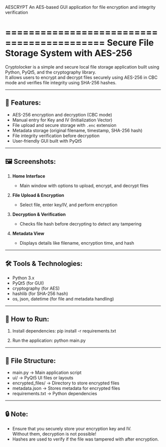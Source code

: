 AESCRYPT
An AES-based GUI application for file encryption and integrity verification

===========================================
Secure File Storage System with AES-256
===========================================

Cryptolocker is a simple and secure local file storage application built using Python, PyQt5, and the cryptography library.  
It allows users to encrypt and decrypt files securely using AES-256 in CBC mode and verifies file integrity using SHA-256 hashes.

-----------------------
🔐 Features:
-----------------------
- AES-256 encryption and decryption (CBC mode)
- Manual entry for Key and IV (Initialization Vector)
- File upload and secure storage with `.enc` extension
- Metadata storage (original filename, timestamp, SHA-256 hash)
- File integrity verification before decryption
- User-friendly GUI built with PyQt5

-----------------------
🖼️ Screenshots:
-----------------------
1. **Home Interface**  
   - Main window with options to upload, encrypt, and decrypt files

2. **File Upload & Encryption**  
   - Select file, enter key/IV, and perform encryption

3. **Decryption & Verification**  
   - Checks file hash before decrypting to detect any tampering

4. **Metadata View**  
   - Displays details like filename, encryption time, and hash

-----------------------
🛠️ Tools & Technologies:
-----------------------
- Python 3.x
- PyQt5 (for GUI)
- cryptography (for AES)
- hashlib (for SHA-256 hash)
- os, json, datetime (for file and metadata handling)

-----------------------
🚀 How to Run:
-----------------------
1. Install dependencies:
   pip install -r requirements.txt

2. Run the application:
   python main.py

-----------------------
📁 File Structure:
-----------------------
- main.py                  → Main application script
- ui/                      → PyQt5 UI files or layouts
- encrypted_files/         → Directory to store encrypted files
- metadata.json            → Stores metadata for encrypted files
- requirements.txt         → Python dependencies

-----------------------
🔒 Note:
-----------------------
- Ensure that you securely store your encryption key and IV.  
  Without them, decryption is not possible!
- Hashes are used to verify if the file was tampered with after encryption.



